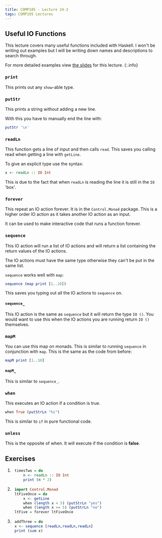 ```yaml
---
title: COMP105 - Lecture 24-2
tags: COMP105 Lectures
---
```

## Useful IO Functions
This lecture covers many useful functions included with Haskell. I won't be writing out examples but I will be writing down names and descriptions to search through.

For more detailed examples view [the slides]({site.baseurl}/assets/COMP105/Lectures/2020-12-03-2.pdf) for this lecture.
{:.info}

### `print`
This prints out any `show`-able type.

### `putStr`
This prints a string without adding a new line.

With this you have to manually end the line with:

```haskell
putStr '\n'
```

### `readLn`
This function gets a line of input and then calls `read`. This saves you calling read when getting a line with `getLine`.

To give an explicit type use the syntax:

```haskell
x <- readLn :: IO Int
```

This is due to the fact that when `readLn` is reading the line it is still in the `IO` 'box'.

### `forever`
This repeat an IO action forever. It is in the `Control.Monad` package. This is a higher order IO action as it takes another IO action as an input.

It can be used to make interactive code that runs a function forever.

### `sequence`
This IO action will run a list of IO actions and will return a list containing the return values of the IO actions.

The IO actions must have the same type otherwise they can't be put in the same list.

`sequence` works well with `map`:

```haskell
sequence (map print [1..10])
```

This saves you typing out all the IO actions to `sequence` on.

#### `sequence_`
This IO action is the same as `sequence` but it will return the type `IO ()`. You would want to use this when the IO actions you are running return `IO ()` themselves.

### `mapM`
You can use this map on monads. This is similar to running `sequence` in conjunction with `map`. This is the same as the code from before:

```haskell
mapM print [1..10]
```

#### `mapM_`
This is similar to `sequence_`.

### `when`
This executes an IO action if a condition is true.

```haskell
when True (putStrLn "hi")
```

This is similar to `if` in pure functional code.

### `unless`
This is the opposite of when. It will execute if the condition is **false**.

## Exercises
1. ```haskell
    timesTwo = do
        n <- readLn :: IO Int
        print (n * 2)
    ```

1. ```haskell
    import Control.Monad
    ltFiveOnce = do
        x <- getLine
        when (length x < 5) (putStrLn "yes")
        when (length x >= 5) (putStrLn "no")
    ltFive = forever ltFiveOnce
    ```

1. ```haskell
    addThree = do
    x <- sequence [readLn,readLn,readLn]
    print (sum x)
    ```
    